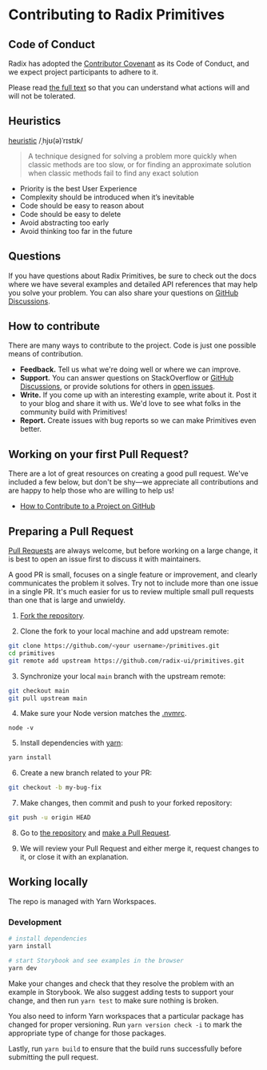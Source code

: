 # Contributing to Radix Primitives

## Code of Conduct

Radix has adopted the [Contributor Covenant](https://www.contributor-covenant.org/) as its Code of Conduct, and we expect project participants to adhere to it.

Please read [the full text](/CODE_OF_CONDUCT.md) so that you can understand what actions will and will not be tolerated.

## Heuristics

[heuristic](<https://en.wikipedia.org/wiki/Heuristic_(computer_science)>)
/ˌhjʊ(ə)ˈrɪstɪk/

> A technique designed for solving a problem more quickly when classic methods are too slow, or for finding an approximate solution when classic methods fail to find any exact solution

- Priority is the best User Experience
- Complexity should be introduced when it’s inevitable
- Code should be easy to reason about
- Code should be easy to delete
- Avoid abstracting too early
- Avoid thinking too far in the future

## Questions

If you have questions about Radix Primitives, be sure to check out the docs where we have several examples and detailed API references that may help you solve your problem. You can also share your questions on [GitHub Discussions](https://github.com/radix-ui/primitives/discussions).

## How to contribute

There are many ways to contribute to the project. Code is just one possible means of contribution.

- **Feedback.** Tell us what we're doing well or where we can improve.
- **Support.** You can answer questions on StackOverflow or [GitHub Discussions](https://github.com/radix-ui/primitives/discussions), or provide solutions for others in [open issues](https://github.com/radix-ui/primitives/issues).
- **Write.** If you come up with an interesting example, write about it. Post it to your blog and share it with us. We'd love to see what folks in the community build with Primitives!
- **Report.** Create issues with bug reports so we can make Primitives even better.

## Working on your first Pull Request?

There are a lot of great resources on creating a good pull request. We've included a few below, but don't be shy—we appreciate all contributions and are happy to help those who are willing to help us!

- [How to Contribute to a Project on GitHub](https://egghead.io/courses/how-to-contribute-to-an-open-source-project-on-github)

## Preparing a Pull Request

[Pull Requests](https://docs.github.com/en/free-pro-team@latest/github/collaborating-with-issues-and-pull-requests/creating-a-pull-request) are always welcome, but before working on a large change, it is best to open an issue first to discuss it with maintainers.

A good PR is small, focuses on a single feature or improvement, and clearly communicates the problem it solves. Try not to include more than one issue in a single PR. It's much easier for us to review multiple small pull requests than one that is large and unwieldy.

1. [Fork the repository](https://docs.github.com/en/free-pro-team@latest/github/getting-started-with-github/fork-a-repo).

2. Clone the fork to your local machine and add upstream remote:

```sh
git clone https://github.com/<your username>/primitives.git
cd primitives
git remote add upstream https://github.com/radix-ui/primitives.git
```

3. Synchronize your local `main` branch with the upstream remote:

```sh
git checkout main
git pull upstream main
```

4. Make sure your Node version matches the [.nvmrc](../.nvmrc).

```
node -v
```

5. Install dependencies with [yarn](https://yarnpkg.com):

```sh
yarn install
```

6. Create a new branch related to your PR:

```sh
git checkout -b my-bug-fix
```

7. Make changes, then commit and push to your forked repository:

```sh
git push -u origin HEAD
```

8. Go to [the repository](https://github.com/radix-ui/primitives) and [make a Pull Request](https://docs.github.com/en/free-pro-team@latest/github/collaborating-with-issues-and-pull-requests/creating-a-pull-request).

9. We will review your Pull Request and either merge it, request changes to it, or close it with an explanation.

## Working locally

The repo is managed with Yarn Workspaces.

### Development

```bash
# install dependencies
yarn install

# start Storybook and see examples in the browser
yarn dev
```

Make your changes and check that they resolve the problem with an example in Storybook. We also suggest adding tests to support your change, and then run `yarn test` to make sure nothing is broken.

You also need to inform Yarn workspaces that a particular package has changed for proper versioning. Run `yarn version check -i` to mark the appropriate type of change for those packages.

Lastly, run `yarn build` to ensure that the build runs successfully before submitting the pull request.

